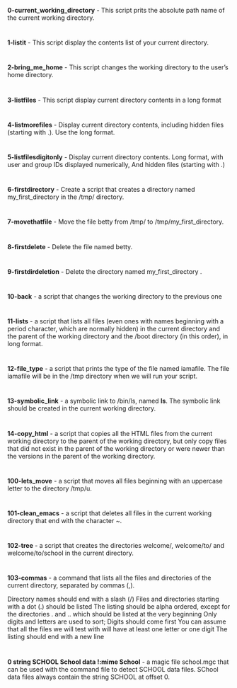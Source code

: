 **0-current_working_directory** - This script prits the absolute path name of the current working directory.
#
**1-listit** - This script display the contents list of your current directory.
#
**2-bring_me_home** - This script changes the working directory to the user’s home directory.
#
**3-listfiles** - This script display current directory contents in a long format
#
**4-listmorefiles** - Display current directory contents, including hidden files (starting with .). Use the long format.
#
**5-listfilesdigitonly** - Display current directory contents. Long format, with user and group IDs displayed numerically, And hidden files (starting with .)
#
**6-firstdirectory** - Create a script that creates a directory named my_first_directory in the /tmp/ directory.
#
**7-movethatfile** - Move the file betty from /tmp/ to /tmp/my_first_directory.
#
**8-firstdelete** - Delete the file named  betty.
#
**9-firstdirdeletion** - Delete the directory named my_first_directory .
#
**10-back** - a script that changes the working directory to the previous one
#
**11-lists** - a script that lists all files (even ones with names beginning with a period character, which are normally hidden) in the current directory and the parent of the working directory and the /boot directory (in this order), in long format.
#
**12-file_type** - a script that prints the type of the file named iamafile. The file iamafile will be in the /tmp directory when we will run your script.
#
**13-symbolic_link** - a symbolic link to /bin/ls, named __ls__. The symbolic link should be created in the current working directory.
#
**14-copy_html** - a script that copies all the HTML files from the current working directory to the parent of the working directory, but only copy files that did not exist in the parent of the working directory or were newer than the versions in the parent of the working directory.
#
**100-lets_move** - a script that moves all files beginning with an uppercase letter to the directory /tmp/u.
#
**101-clean_emacs** - a script that deletes all files in the current working directory that end with the character ~.
#
**102-tree** -  a script that creates the directories welcome/, welcome/to/ and welcome/to/school in the current directory.
#
**103-commas** - a command that lists all the files and directories of the current directory, separated by commas (,).

Directory names should end with a slash (/)
Files and directories starting with a dot (.) should be listed
The listing should be alpha ordered, except for the directories . and .. which should be listed at the very beginning
Only digits and letters are used to sort; Digits should come first
You can assume that all the files we will test with will have at least one letter or one digit
The listing should end with a new line
#
**0 string SCHOOL School data
!:mime School** - a magic file school.mgc that can be used with the command file to detect SCHOOL data files. SChool data files always contain the string SCHOOL at offset 0.
#